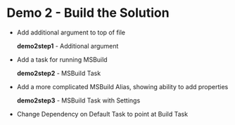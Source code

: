 # Demo 2 - Build the Solution

* Add additional argument to top of file

  **demo2step1** - Additional argument

* Add a task for running MSBuild

  **demo2step2** - MSBuild Task

* Add a more complicated MSBuild Alias, showing ability to add properties

  **demo2step3** - MSBuild Task with Settings

* Change Dependency on Default Task to point at Build Task